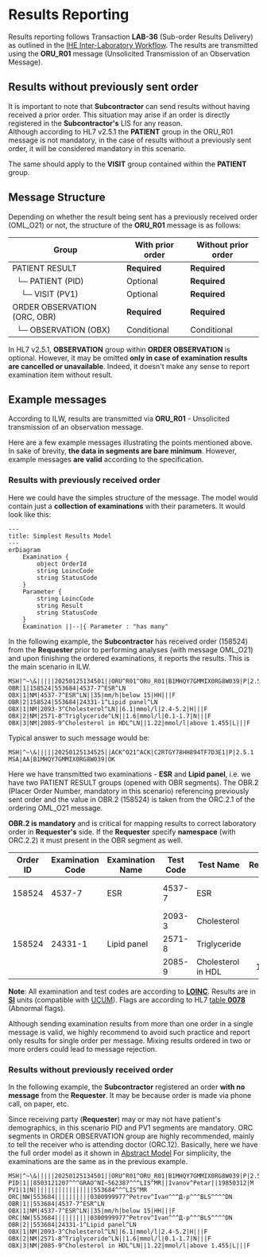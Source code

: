 # Results Reporting

Results reporting follows Transaction **LAB-36** (Sub-order Results Delivery) as outlined in the [IHE Inter-Laboratory Workflow](https://www.ihe.net/uploadedFiles/Documents/Laboratory/IHE_LAB_Suppl_ILW.pdf). The results are transmitted using the **ORU_R01** message (Unsolicited Transmission of an Observation Message).

## Results without previously sent order

It is important to note that **Subcontractor** can send results without having received a prior order. This situation may arise if an order is directly registered in the **Subcontractor's** LIS for any reason.  
Although according to HL7 v2.5.1 the **PATIENT** group in the ORU_R01 message is not mandatory, in the case of results without a previously sent order, it will be considered mandatory in this scenario.

The same should apply to the **VISIT** group contained within the **PATIENT** group.

## Message Structure

Depending on whether the result being sent has a previously received order (OML_O21) or not, the structure of the **ORU_R01** message is as follows:

| Group  | With prior order  | Without prior order  |
|---|---|---|
| PATIENT RESULT  | **Required**  | **Required**  |
| &nbsp;&nbsp;└─ PATIENT (PID)  | Optional  | **Required**  |
| &nbsp;&nbsp;&nbsp;&nbsp;└─ VISIT (PV1)  | Optional  | **Required**  |
| ORDER OBSERVATION (ORC, OBR) | **Required**  | **Required**  |
| &nbsp;&nbsp;└─ OBSERVATION (OBX)  | Conditional  | Conditional  |

In HL7 v2.5.1, **OBSERVATION** group within **ORDER OBSERVATION** is optional. However, it may be omitted **only in case of examination results are cancelled or unavailable**. Indeed, it doesn't make any sense to report examination item without result.

## Example messages

According to ILW, results are transmitted via **ORU_R01** - Unsolicited transmission of an observation message.

Here are a few example messages illustrating the points mentioned above. In sake of brevity, **the data in segments are bare minimum**. However, example messages **are valid** according to the specification.

### Results with previously received order

Here we could have the simples structure of the message. The model would contain just a **collection of examinations** with their parameters. It would look like this:

```mermaid
---
title: Simplest Results Model
---
erDiagram
    Examination {
        object OrderId        
        string LoincCode
        string StatusCode
    }
    Parameter {
        string LoincCode
        string Result
        string StatusCode
    }
    Examination ||--|{ Parameter : "has many"
```

In the following example, the **Subcontractor** has received order (158524) from the **Requester** prior to performing analyses (with message OML_O21) and upon finishing the ordered examinations, it reports the results. This is the main scenario in ILW.

```hl7
MSH|^~\&|||||20250125134501||ORU^R01^ORU_R01|B1MHQY7GMMIX0RG8W039|P|2.5.1
OBR|1|158524|553684|4537-7^ESR^LN
OBX|1|NM|4537-7^ESR^LN||35|mm/h|below 15|HH|||F
OBR|2|158524|553684|24331-1^Lipid panel^LN
OBX|1|NM|2093-3^Cholesterol^LN||6.1|mmol/l|2.4-5.2|H|||F
OBX|2|NM|2571-8^Triglyceride^LN||1.6|mmol/l|0.1-1.7|N|||F
OBX|3|NM|2085-9^Cholesterol in HDL^LN||1.22|mmol/l|above 1.455|L|||F
```

Typical answer to such message would be:

```hl7
MSH|^~\&|||||20250125134525||ACK^O21^ACK|C2RTGY78HH894TF7D3E1|P|2.5.1
MSA|AA|B1MHQY7GMMIX0RG8W039|OK
```

Here we have transmitted two examinations - **ESR** and **Lipid panel**, i.e. we have two PATIENT RESULT groups (opened with OBR segments). The OBR.2 (Placer Order Number, mandatory in this scenario) referencing previously sent order and the value in OBR.2 (158524) is taken from the ORC.2.1 of the ordering OML_O21 message.

**OBR.2 is mandatory** and is critical for mapping results to correct laboratory order in **Requester's** side. If the **Requester** specify **namespace** (with ORC.2.2) it must present in the OBR segment as well.

<table>
    <thead>
        <tr>
            <th>Order ID</th>
            <th>Examination Code</th>
            <th>Examination Name</th>
            <th>Test Code</th>
            <th>Test Name</th>
            <th style="text-align: right;">Result</th>
            <th>Units</th>
            <th>Ref. range</th>
            <th>Flag</th>
        </tr>
    </thead>
    <tbody>
        <tr>
            <td>158524</td>
            <td>4537-7</td>
            <td>ESR</td>
            <td>4537-7</td>
            <td>ESR</td>
            <td style="text-align: right;">35</td>
            <td>mm/h</td>
            <td>below 15</td>
            <td>HH (Very high)</td>
        </tr>
        <tr>
            <td rowspan="3">158524</td>
            <td rowspan="3">24331-1</td>
            <td rowspan="3">Lipid panel</td>
            <td>2093-3</td>
            <td>Cholesterol</td>
            <td style="text-align: right;">6.1</td>
            <td>mmol/L</td>
            <td>2.4-5.2</td>
            <td>H (High)</td>
        </tr>
        <tr>
            <td>2571-8</td>
            <td>Triglyceride</td>
            <td style="text-align: right;">1.6</td>
            <td>mmol/L</td>
            <td>0.1-1.7</td>
            <td></td>
        </tr>
        <tr>
            <td>2085-9</td>
            <td>Cholesterol in HDL</td>
            <td style="text-align: right;">1.22</td>
            <td>mmol/L</td>
            <td>above 1.45</td>
            <td>L (Low)</td>
        </tr>
    </tbody>
</table>

**Note**: All examination and test codes are according to [**LOINC**](https://loinc.org/). Results are in [**SI**](https://en.wikipedia.org/wiki/International_System_of_Units) units (compatible with [UCUM](https://ucum.org/)). Flags are according to HL7 [table **0078**](https://hl7-definition.caristix.com/v2/HL7v2.5.1/Tables/0078) (Abnormal flags).

Although sending examination results from more than one order in a single message is valid, we highly recommend to avoid such practice and report only results for single order per message. Mixing results ordered in two or more orders could lead to message rejection.

### Results without previously received order

In the following example, the **Subcontractor** registered an order **with no message** from the **Requester**. It may be because order is made via phone call, on paper, etc.

Since receiving party (**Requester**) may or may not have patient's demographics, in this scenario PID and PV1 segments are mandatory. ORC segments in ORDER OBSERVATION group are highly recommended, mainly to tell the receiver who is attending doctor (ORC.12). Basically, here we have the full order model as it shown in [Abstract Model](model.md)
For simplicity, the examinations are the same as in the previous example.

```hl7
MSH|^~\&|||||20250125134501||ORU^R01^ORU_R01|B1MHQY7GMMIX0RG8W039|P|2.5.1
PID|1||8503121207^^^GRAO^NI~562387^^^LIS^MR||Ivanov^Petar||19850312|M
PV1|1|N|||||||||||||||||553684^^^LIS^MR
ORC|NW|553684||||||||||0300999977^Petrov^Ivan^^^Д-р^^^BLS^^^^DN
OBR|1||553684|4537-7^ESR^LN
OBX|1|NM|4537-7^ESR^LN||35|mm/h|below 15|HH|||F
ORC|NW|553684||||||||||0300999977^Petrov^Ivan^^^Д-р^^^BLS^^^^DN
OBR|2||553684|24331-1^Lipid panel^LN
OBX|1|NM|2093-3^Cholesterol^LN||6.1|mmol/l|2.4-5.2|H|||F
OBX|2|NM|2571-8^Triglyceride^LN||1.6|mmol/l|0.1-1.7|N|||F
OBX|3|NM|2085-9^Cholesterol in HDL^LN||1.22|mmol/l|above 1.455|L|||F
```